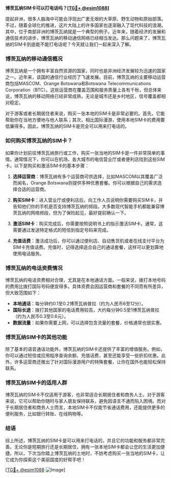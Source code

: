 **博茨瓦纳SIM卡可以打电话吗？[[TG💪+ @esim1088](https://t.me/s/esim1088)]**

提起非洲，很多人脑海中可能会浮现出广袤无垠的大草原、野生动物和原始部落。不过，随着全球化的推进，这片大陆上的许多国家也逐渐融入了现代科技的浪潮。其中，位于南部非洲的博茨瓦纳就是一个典型的例子。近年来，随着经济的发展和通信技术的进步，博茨瓦纳的移动通信网络已经相当发达。那么问题来了，博茨瓦纳的SIM卡到底能不能打电话呢？今天就让我们一起来深入了解。

### 博茨瓦纳的移动通信概况

博茨瓦纳是一个拥有丰富自然资源的国家，同时也是非洲经济发展较为迅速的国家之一。近年来，该国的通信行业经历了飞速发展。目前，博茨瓦纳的主要移动运营商包括MASCOM、Orange Botswana和Botswana Telecommunications Corporation（BTC）。这些运营商在覆盖范围和服务质量上各有千秋，但总体来说，博茨瓦纳的移动网络已经非常成熟，无论是城市还是乡村地区，信号覆盖都相对稳定。

对于游客或者长期居住者来说，购买一张本地的SIM卡是非常必要的。首先，它能帮助你在当地方便地与他人联系；其次，相比国际漫游，使用本地SIM卡的费用要低廉得多。因此，博茨瓦纳的SIM卡是完全可以用来打电话的。

### 如何购买博茨瓦纳的SIM卡？

如果你计划前往博茨瓦纳旅行或工作，购买一张当地的SIM卡是一件非常简单的事情。通常情况下，你可以在机场、各大城市的电信营业厅或者便利店找到这些SIM卡。以下是购买和激活SIM卡的基本步骤：

1. **选择运营商**：博茨瓦纳有多个运营商可供选择，比如MASCOM以其覆盖广泛而闻名，Orange Botswana则提供多种优惠套餐。你可以根据自己的需求选择合适的运营商。
   
2. **购买SIM卡**：进入营业厅或便利店后，向工作人员说明你需要购买SIM卡，并告知他们你的手机是否支持博茨瓦纳的频段。大多数现代智能手机都能兼容博茨瓦纳的网络频段，但为了保险起见，最好提前确认一下。

3. **激活SIM卡**：购买完成后，你需要按照说明书上的指示激活SIM卡。通常，这需要通过发送特定格式的短信到指定号码来完成。

4. **充值话费**：激活成功后，你可以通过便利店、自动售货机或者在线支付平台为SIM卡充值话费。充值时，记得选择适合自己的通话套餐，这样可以更划算地使用电话服务。

### 博茨瓦纳的电话资费情况

博茨瓦纳的电话资费相对合理，尤其是在本地通话方面。一般来说，拨打本地号码的费用比拨打国际号码便宜得多。具体资费会因运营商和套餐的不同而有所差异，但大致范围如下：

- **本地通话**：每分钟约0.1至0.2博茨瓦纳普拉（约为人民币6至12分）。
- **国际长途**：拨打其他国家的电话费用较高，大约每分钟0.5至1博茨瓦纳普拉（约为人民币0.3至0.6元）。
- **数据流量**：如果你需要上网，可以选择包含流量的套餐，价格通常也很实惠。

### 博茨瓦纳SIM卡的其他功能

除了基本的语音通话功能外，博茨瓦纳的SIM卡还提供了丰富的增值服务。例如，你可以通过短信或应用程序查询余额、充值话费，甚至还能享受一些折扣优惠。此外，许多运营商还推出了针对国际漫游用户的特殊套餐，让你在国外也能轻松保持联系。

### 博茨瓦纳SIM卡的适用人群

博茨瓦纳的SIM卡不仅适用于游客，也非常适合长期居住者和商务人士。对于游客来说，它可以帮助你随时与家人朋友保持联系，避免因语言不通而陷入困境。而对于长期居住者和商务人士而言，本地SIM卡不仅能节省通话费用，还能提供更多的便利服务，比如银行转账、在线购物等。

### 结语

综上所述，博茨瓦纳的SIM卡是可以用来打电话的，并且它的功能和服务都非常完善。无论你是短期旅行还是长期居住，拥有一张本地SIM卡都会让您的生活更加便捷。所以，下次当你踏上博茨瓦纳的土地时，不妨考虑购买一张当地的SIM卡，让它成为你探索这个美丽国度的好帮手吧！

[[TG💪+ @esim1088](https://t.me/s/esim1088) ![Image](https://i.postimg.cc/4NQfJmqS/Snipaste-2025-05-13-00-14-12.png)]